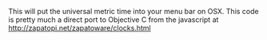 This will put the universal metric time into your menu bar on OSX.
This code is pretty much a direct port to Objective C from the javascript at http://zapatopi.net/zapatoware/clocks.html
